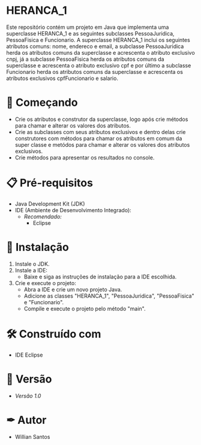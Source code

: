 # HERANCA_1

Este repositório contém um projeto em Java que implementa uma superclasse HERANCA_1 e as seguintes subclasses PessoaJuridica, PessoaFisica e Funcionario. A superclasse HERANCA_1 inclui os seguintes atributos comuns: nome, endereco e email, a subclasse PessoaJuridica herda os atributos comuns da superclasse e acrescenta o atributo exclusivo cnpj, já a subclasse PessoaFisica herda os atributos comuns da superclasse e acrescenta o atributo exclusivo cpf e por último a subclasse Funcionario herda os atributos comuns da superclasse e acrescenta os atributos exclusivos cpfFuncionario e salario.

# 🚀 Começando

- Crie os atributos e construtor da superclasse, logo após crie métodos para chamar e alterar os valores dos atributos.
- Crie as subclasses com seus atributos exclusivos e dentro delas crie construtores com métodos para chamar os atributos em comum da super classe e metódos para chamar e alterar os valores dos atributos exclusivos.
- Crie métodos para apresentar os resultados no console.

# 📋 Pré-requisitos

- Java Development Kit (JDK)
- IDE (Ambiente de Desenvolvimento Integrado):
  - *Recomendado:*
    - Eclipse

# 🔧 Instalação

1. Instale o JDK.
2. Instale a IDE:
   - Baixe e siga as instruções de instalação para a IDE escolhida.
3. Crie e execute o projeto:
   - Abra a IDE e crie um novo projeto Java.
   - Adicione as classes "HERANCA_1", "PessoaJuridica", "PessoaFisica" e "Funcionario".
   - Compile e execute o projeto pelo método "main".

# 🛠 Construído com 

- IDE Eclipse

# 📌 Versão

- *Versão 1.0*

# ✒ Autor

- Willian Santos
